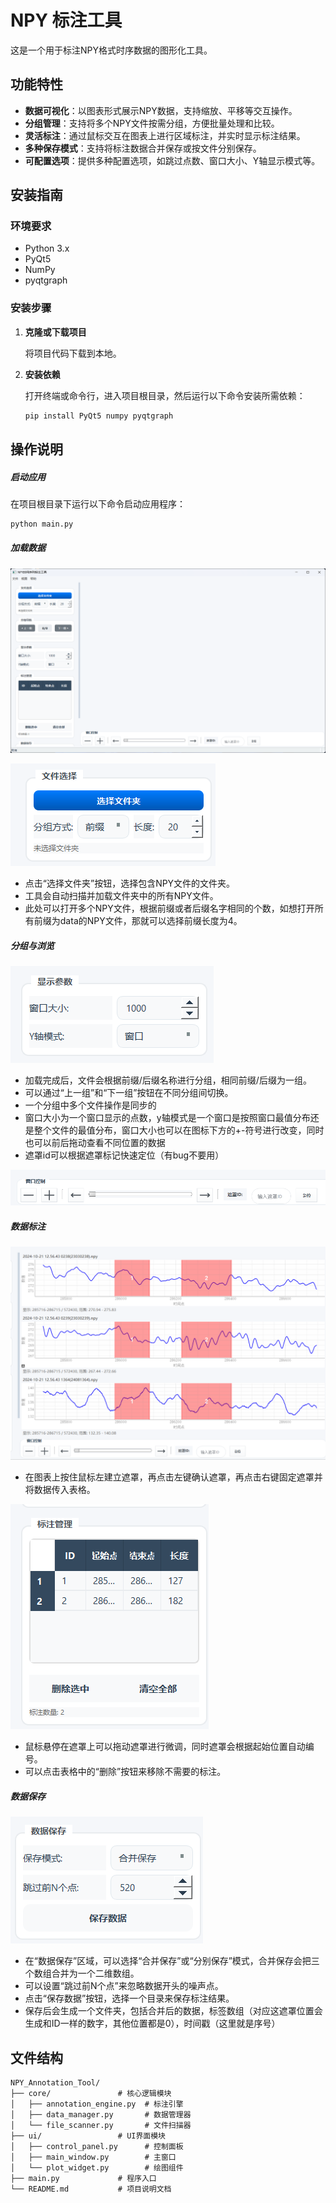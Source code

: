 # NPY 标注工具

这是一个用于标注NPY格式时序数据的图形化工具。

## 功能特性

- **数据可视化**：以图表形式展示NPY数据，支持缩放、平移等交互操作。
- **分组管理**：支持将多个NPY文件按需分组，方便批量处理和比较。
- **灵活标注**：通过鼠标交互在图表上进行区域标注，并实时显示标注结果。
- **多种保存模式**：支持将标注数据合并保存或按文件分别保存。
- **可配置选项**：提供多种配置选项，如跳过点数、窗口大小、Y轴显示模式等。

## 安装指南

### 环境要求

- Python 3.x
- PyQt5
- NumPy
- pyqtgraph

### 安装步骤

1.  **克隆或下载项目**

    将项目代码下载到本地。

2.  **安装依赖**

    打开终端或命令行，进入项目根目录，然后运行以下命令安装所需依赖：

    ```bash
    pip install PyQt5 numpy pyqtgraph
    ```

## 操作说明

##### 启动应用

在项目根目录下运行以下命令启动应用程序：

```bash
python main.py
```

##### 加载数据

![image-20250809192228415](img/image-20250809192228415.png)

![image-20250809192302481](img/image-20250809192302481.png)

-   点击“选择文件夹”按钮，选择包含NPY文件的文件夹。
-   工具会自动扫描并加载文件夹中的所有NPY文件。
-   此处可以打开多个NPY文件，根据前缀或者后缀名字相同的个数，如想打开所有前缀为data的NPY文件，那就可以选择前缀长度为4。

##### **分组与浏览**

![image-20250809192947891](img/image-20250809192947891.png)

-   加载完成后，文件会根据前缀/后缀名称进行分组，相同前缀/后缀为一组。
-   可以通过“上一组”和“下一组”按钮在不同分组间切换。
-   一个分组中多个文件操作是同步的
-   窗口大小为一个窗口显示的点数，y轴模式是一个窗口是按照窗口最值分布还是整个文件的最值分布，窗口大小也可以在图标下方的+-符号进行改变，同时也可以前后拖动查看不同位置的数据
-   遮罩id可以根据遮罩标记快速定位（有bug不要用）

![image-20250809193055860](img/image-20250809193055860.png)

##### **数据标注**

![image-20250809193301945](img/image-20250809193301945.png)

-   在图表上按住鼠标左建立遮罩，再点击左键确认遮罩，再点击右键固定遮罩并将数据传入表格。

![image-20250809193359900](img/image-20250809193359900.png)

-   鼠标悬停在遮罩上可以拖动遮罩进行微调，同时遮罩会根据起始位置自动编号。
-   可以点击表格中的“删除”按钮来移除不需要的标注。

##### **数据保存**

![image-20250809193506034](img/image-20250809193506034.png)

-   在“数据保存”区域，可以选择“合并保存”或“分别保存”模式，合并保存会把三个数组合并为一个二维数组。
-   可以设置“跳过前N个点”来忽略数据开头的噪声点。
-   点击“保存数据”按钮，选择一个目录来保存标注结果。
-   保存后会生成一个文件夹，包括合并后的数据，标签数组（对应这遮罩位置会生成和ID一样的数字，其他位置都是0），时间戳（这里就是序号）

## 文件结构

```
NPY_Annotation_Tool/
├── core/               # 核心逻辑模块
│   ├── annotation_engine.py  # 标注引擎
│   ├── data_manager.py       # 数据管理器
│   └── file_scanner.py       # 文件扫描器
├── ui/                 # UI界面模块
│   ├── control_panel.py      # 控制面板
│   ├── main_window.py        # 主窗口
│   └── plot_widget.py        # 绘图组件
├── main.py             # 程序入口
└── README.md           # 项目说明文档
```